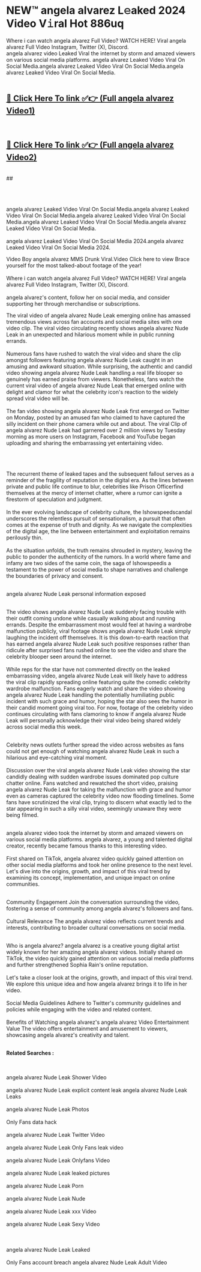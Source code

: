 
# NEW™ angela alvarez L𝚎aked 2024 Video V𝚒ral Hot 886uq

Where i can watch angela alvarez Full Video? WATCH HERE! Viral angela alvarez Full Video Instagram, Twitter (X), Discord. <br>
angela alvarez video Leaked Viral the internet by storm and amazed viewers on various social media platforms. angela alvarez Leaked Video Viral On Social Media.angela alvarez Leaked Video Viral On Social Media.angela alvarez Leaked Video Viral On Social Media.<br>
 <br>

##  <a href="https://clipsfans.site?title=angela_alvarez&ref=git">🔴 Click Here To link ✅👉 (Full angela alvarez Video1) </a><br>
  <br>

##  <a href="https://clipsfans.site?title=angela_alvarez&ref=git">🔴 Click Here To link ✅👉 (Full angela alvarez Video2)</a><br>
  <br>
  ##


  <br>

  <br>

<br><br>
angela alvarez Leaked Video Viral On Social Media.angela alvarez Leaked Video Viral On Social Media.angela alvarez Leaked Video Viral On Social Media.angela alvarez Leaked Video Viral On Social Media.angela alvarez Leaked Video Viral On Social Media.
<br><br>
angela alvarez Leaked Video Viral On Social Media 2024.angela alvarez Leaked Video Viral On Social Media 2024.


Video Boy angela alvarez MMS Drunk Viral.Video Click here to view Brace yourself for the most talked-about footage of the year!
<br><br>
Where i can watch angela alvarez Full Video? WATCH HERE! Viral angela alvarez Full Video Instagram, Twitter (X), Discord.
<br><br>
angela alvarez's content, follow her on social media, and consider supporting her through merchandise or subscriptions.


The viral video of angela alvarez Nude Leak emerging online has amassed tremendous views across fan accounts and social media sites with one video clip. The viral video circulating recently shows angela alvarez Nude Leak in an unexpected and hilarious moment while in public running errands.
<br><br>
Numerous fans have rushed to watch the viral video and share the clip amongst followers featuring angela alvarez Nude Leak caught in an amusing and awkward situation. While surprising, the authentic and candid video showing angela alvarez Nude Leak handling a real life blooper so genuinely has earned praise from viewers. Nonetheless, fans watch the current viral video of angela alvarez Nude Leak that emerged online with delight and clamor for what the celebrity icon's reaction to the widely spread viral video will be.
<br><br>
The fan video showing angela alvarez Nude Leak first emerged on Twitter on Monday, posted by an amused fan who claimed to have captured the silly incident on their phone camera while out and about. The viral Clip of angela alvarez Nude Leak had garnered over 2 million views by Tuesday morning as more users on Instagram, Facebook and YouTube began uploading and sharing the embarrassing yet entertaining video.
<br><br>


<br><br>
The recurrent theme of leaked tapes and the subsequent fallout serves as a reminder of the fragility of reputation in the digital era. As the lines between private and public life continue to blur, celebrities like Prison Officerfind themselves at the mercy of internet chatter, where a rumor can ignite a firestorm of speculation and judgment.
<br><br>
In the ever evolving landscape of celebrity culture, the Ishowspeedscandal underscores the relentless pursuit of sensationalism, a pursuit that often comes at the expense of truth and dignity. As we navigate the complexities of the digital age, the line between entertainment and exploitation remains perilously thin.
<br><br>
As the situation unfolds, the truth remains shrouded in mystery, leaving the public to ponder the authenticity of the rumors. In a world where fame and infamy are two sides of the same coin, the saga of Ishowspeedis a testament to the power of social media to shape narratives and challenge the boundaries of privacy and consent.
<br><br>





angela alvarez Nude Leak personal information exposed
<br><br>



The video shows angela alvarez Nude Leak suddenly facing trouble with their outfit coming undone while casually walking about and running errands. Despite the embarrassment most would feel at having a wardrobe malfunction publicly, viral footage shows angela alvarez Nude Leak simply laughing the incident off themselves. It is this down-to-earth reaction that has earned angela alvarez Nude Leak such positive responses rather than ridicule after surprised fans rushed online to see the video and share the celebrity blooper seen around the internet.
<br><br>
While reps for the star have not commented directly on the leaked embarrassing video, angela alvarez Nude Leak will likely have to address the viral clip rapidly spreading online featuring quite the comedic celebrity wardrobe malfunction. Fans eagerly watch and share the video showing angela alvarez Nude Leak handling the potentially humiliating public incident with such grace and humor, hoping the star also sees the humor in their candid moment going viral too. For now, footage of the celebrity video continues circulating with fans clamoring to know if angela alvarez Nude Leak will personally acknowledge their viral video being shared widely across social media this week.
<br><br>

Celebrity news outlets further spread the video across websites as fans could not get enough of watching angela alvarez Nude Leak in such a hilarious and eye-catching viral moment.
<br><br>
Discussion over the viral angela alvarez Nude Leak video showing the star candidly dealing with sudden wardrobe issues dominated pop culture chatter online. Fans watched and rewatched the short video, praising angela alvarez Nude Leak for taking the malfunction with grace and humor even as cameras captured the celebrity video now flooding timelines. Some fans have scrutinized the viral clip, trying to discern what exactly led to the star appearing in such a silly viral video, seemingly unaware they were being filmed.
<br><br>


angela alvarez video took the internet by storm and amazed viewers on various social media platforms. angela alvarez, a young and talented digital creator, recently became famous thanks to this interesting video.
<br><br>
First shared on TikTok, angela alvarez video quickly gained attention on other social media platforms and took her online presence to the next level. Let's dive into the origins, growth, and impact of this viral trend by examining its concept, implementation, and unique impact on online communities.
<br><br>

Community Engagement Join the conversation surrounding the video, fostering a sense of community among angela alvarez's followers and fans.
<br><br>
Cultural Relevance The angela alvarez video reflects current trends and interests, contributing to broader cultural conversations on social media.
<br><br>




Who is angela alvarez? angela alvarez is a creative young digital artist widely known for her amazing angela alvarez videos. Initially shared on TikTok, the video quickly gained attention on various social media platforms and further strengthened Sophia Rain's online reputation.
<br><br>
Let's take a closer look at the origins, growth, and impact of this viral trend. We explore this unique idea and how angela alvarez brings it to life in her video.
<br><br>
Social Media Guidelines Adhere to Twitter's community guidelines and policies while engaging with the video and related content.
<br><br>
Benefits of Watching angela alvarez's angela alvarez Video Entertainment Value The video offers entertainment and amusement to viewers, showcasing angela alvarez's creativity and talent.
<br><br>




<strong>Related Searches :</strong>

<br><br>
angela alvarez Nude Leak Shower Video
<br><br>
angela alvarez Nude Leak explicit content leak
angela alvarez Nude Leak Leaks
<br><br>
angela alvarez Nude Leak Photos
<br><br>
Only Fans data hack
<br><br>
angela alvarez Nude Leak Twitter Video
<br><br>
angela alvarez Nude Leak Only Fans leak video
<br><br>
angela alvarez Nude Leak Onlyfans Video
<br><br>
angela alvarez Nude Leak leaked pictures
<br><br>
angela alvarez Nude Leak Porn
<br><br>
angela alvarez Nude Leak Nude
<br><br>
angela alvarez Nude Leak xxx Video
<br><br>
angela alvarez Nude Leak Sexy Video
<br><br>
<br><br>
angela alvarez Nude Leak Leaked
<br><br>
Only Fans account breach
angela alvarez Nude Leak Adult Video
<br><br>